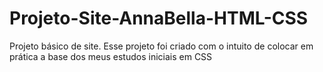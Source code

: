 # Projeto-Site-AnnaBella-HTML-CSS
Projeto básico de site. Esse projeto foi criado com o intuito de colocar em prática a base dos meus estudos iniciais em CSS
